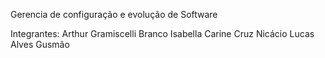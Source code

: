 Gerencia de configuração e evolução de Software

Integrantes:
Arthur Gramiscelli Branco
Isabella Carine Cruz Nicácio
Lucas Alves Gusmão